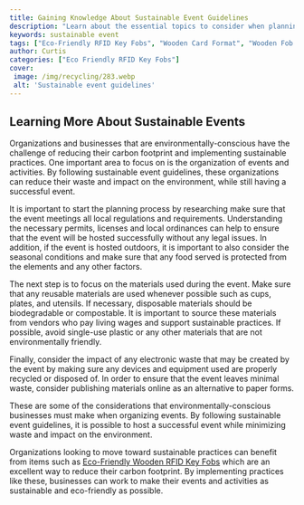 ```yaml
---
title: Gaining Knowledge About Sustainable Event Guidelines
description: "Learn about the essential topics to consider when planning an environmentally friendly event Gain insights on how to create an event with sustainability in mind Discover ways to reduce costs and protect the environment"
keywords: sustainable event
tags: ["Eco-Friendly RFID Key Fobs", "Wooden Card Format", "Wooden Fob Format", "Event Venues"]
author: Curtis
categories: ["Eco Friendly RFID Key Fobs"]
cover: 
 image: /img/recycling/283.webp
 alt: 'Sustainable event guidelines'
---
```

## Learning More About Sustainable Events 

Organizations and businesses that are environmentally-conscious have the challenge of reducing their carbon footprint and implementing sustainable practices. One important area to focus on is the organization of events and activities. By following sustainable event guidelines, these organizations can reduce their waste and impact on the environment, while still having a successful event. 

It is important to start the planning process by researching make sure that the event meetings all local regulations and requirements. Understanding the necessary permits, licenses and local ordinances can help to ensure that the event will be hosted successfully without any legal issues. In addition, if the event is hosted outdoors, it is important to also consider the seasonal conditions and make sure that any food served is protected from the elements and any other factors. 

The next step is to focus on the materials used during the event. Make sure that any reusable materials are used whenever possible such as cups, plates, and utensils. If necessary, disposable materials should be biodegradable or compostable. It is important to source these materials from vendors who pay living wages and support sustainable practices. If possible, avoid single-use plastic or any other materials that are not environmentally friendly. 

Finally, consider the impact of any electronic waste that may be created by the event by making sure any devices and equipment used are properly recycled or disposed of. In order to ensure that the event leaves minimal waste, consider publishing materials online as an alternative to paper forms. 

These are some of the considerations that environmentally-conscious businesses must make when organizing events. By following sustainable event guidelines, it is possible to host a successful event while minimizing waste and impact on the environment. 

Organizations looking to move toward sustainable practices can benefit from items such as [Eco-Friendly Wooden RFID Key Fobs](/eco-friendly-rfid-key-fobs) which are an excellent way to reduce their carbon footprint. By implementing practices like these, businesses can work to make their events and activities as sustainable and eco-friendly as possible.
